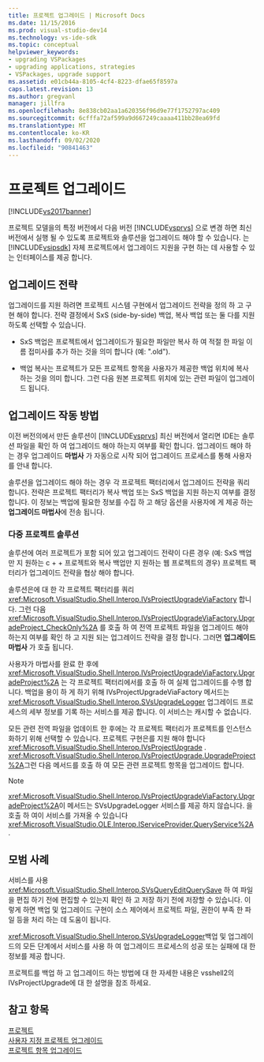 ```yaml
---
title: 프로젝트 업그레이드 | Microsoft Docs
ms.date: 11/15/2016
ms.prod: visual-studio-dev14
ms.technology: vs-ide-sdk
ms.topic: conceptual
helpviewer_keywords:
- upgrading VSPackages
- upgrading applications, strategies
- VSPackages, upgrade support
ms.assetid: e01cb44a-8105-4cf4-8223-dfae65f8597a
caps.latest.revision: 13
ms.author: gregvanl
manager: jillfra
ms.openlocfilehash: 8e838cb02aa1a620356f96d9e77f1752797ac409
ms.sourcegitcommit: 6cfffa72af599a9d667249caaaa411bb28ea69fd
ms.translationtype: MT
ms.contentlocale: ko-KR
ms.lasthandoff: 09/02/2020
ms.locfileid: "90841463"
---
```

# <a name="upgrading-projects"></a>프로젝트 업그레이드
[!INCLUDE[vs2017banner](../../includes/vs2017banner.md)]

프로젝트 모델을의 특정 버전에서 다음 버전 [!INCLUDE[vsprvs](../../includes/vsprvs-md.md)] 으로 변경 하면 최신 버전에서 실행 될 수 있도록 프로젝트와 솔루션을 업그레이드 해야 할 수 있습니다. 는 [!INCLUDE[vsipsdk](../../includes/vsipsdk-md.md)] 자체 프로젝트에서 업그레이드 지원을 구현 하는 데 사용할 수 있는 인터페이스를 제공 합니다.  
  
## <a name="upgrade-strategies"></a>업그레이드 전략  
 업그레이드를 지원 하려면 프로젝트 시스템 구현에서 업그레이드 전략을 정의 하 고 구현 해야 합니다. 전략 결정에서 SxS (side-by-side) 백업, 복사 백업 또는 둘 다를 지원 하도록 선택할 수 있습니다.  
  
- SxS 백업은 프로젝트에서 업그레이드가 필요한 파일만 복사 하 여 적절 한 파일 이름 접미사를 추가 하는 것을 의미 합니다 (예: ".old").  
  
- 백업 복사는 프로젝트가 모든 프로젝트 항목을 사용자가 제공한 백업 위치에 복사 하는 것을 의미 합니다. 그런 다음 원본 프로젝트 위치에 있는 관련 파일이 업그레이드 됩니다.  
  
## <a name="how-upgrade-works"></a>업그레이드 작동 방법  
 이전 버전의에서 만든 솔루션이 [!INCLUDE[vsprvs](../../includes/vsprvs-md.md)] 최신 버전에서 열리면 IDE는 솔루션 파일을 확인 하 여 업그레이드 해야 하는지 여부를 확인 합니다. 업그레이드 해야 하는 경우 업그레이드 **마법사** 가 자동으로 시작 되어 업그레이드 프로세스를 통해 사용자를 안내 합니다.  
  
 솔루션을 업그레이드 해야 하는 경우 각 프로젝트 팩터리에서 업그레이드 전략을 쿼리 합니다. 전략은 프로젝트 팩터리가 복사 백업 또는 SxS 백업을 지원 하는지 여부를 결정 합니다. 이 정보는 백업에 필요한 정보를 수집 하 고 해당 옵션을 사용자에 게 제공 하는 **업그레이드 마법사**에 전송 됩니다.  
  
### <a name="multi-project-solutions"></a>다중 프로젝트 솔루션  
 솔루션에 여러 프로젝트가 포함 되어 있고 업그레이드 전략이 다른 경우 (예: SxS 백업만 지 원하는 c + + 프로젝트와 복사 백업만 지 원하는 웹 프로젝트의 경우) 프로젝트 팩터리가 업그레이드 전략을 협상 해야 합니다.  
  
 솔루션은에 대 한 각 프로젝트 팩터리를 쿼리 <xref:Microsoft.VisualStudio.Shell.Interop.IVsProjectUpgradeViaFactory> 합니다. 그런 다음 <xref:Microsoft.VisualStudio.Shell.Interop.IVsProjectUpgradeViaFactory.UpgradeProject_CheckOnly%2A> 를 호출 하 여 전역 프로젝트 파일을 업그레이드 해야 하는지 여부를 확인 하 고 지원 되는 업그레이드 전략을 결정 합니다. 그러면 **업그레이드 마법사** 가 호출 됩니다.  
  
 사용자가 마법사를 완료 한 후에 <xref:Microsoft.VisualStudio.Shell.Interop.IVsProjectUpgradeViaFactory.UpgradeProject%2A> 는 각 프로젝트 팩터리에서를 호출 하 여 실제 업그레이드를 수행 합니다. 백업을 용이 하 게 하기 위해 IVsProjectUpgradeViaFactory 메서드는 <xref:Microsoft.VisualStudio.Shell.Interop.SVsUpgradeLogger> 업그레이드 프로세스의 세부 정보를 기록 하는 서비스를 제공 합니다. 이 서비스는 캐시할 수 없습니다.  
  
 모든 관련 전역 파일을 업데이트 한 후에는 각 프로젝트 팩터리가 프로젝트를 인스턴스화하기 위해 선택할 수 있습니다. 프로젝트 구현은를 지원 해야 합니다 <xref:Microsoft.VisualStudio.Shell.Interop.IVsProjectUpgrade> . <xref:Microsoft.VisualStudio.Shell.Interop.IVsProjectUpgrade.UpgradeProject%2A>그런 다음 메서드를 호출 하 여 모든 관련 프로젝트 항목을 업그레이드 합니다.  
  
> [!NOTE]
> <xref:Microsoft.VisualStudio.Shell.Interop.IVsProjectUpgradeViaFactory.UpgradeProject%2A>이 메서드는 SVsUpgradeLogger 서비스를 제공 하지 않습니다. 을 호출 하 여이 서비스를 가져올 수 있습니다 <xref:Microsoft.VisualStudio.OLE.Interop.IServiceProvider.QueryService%2A> .  
  
## <a name="best-practices"></a>모범 사례  
 서비스를 사용 <xref:Microsoft.VisualStudio.Shell.Interop.SVsQueryEditQuerySave> 하 여 파일을 편집 하기 전에 편집할 수 있는지 확인 하 고 저장 하기 전에 저장할 수 있습니다. 이렇게 하면 백업 및 업그레이드 구현이 소스 제어에서 프로젝트 파일, 권한이 부족 한 파일 등을 처리 하는 데 도움이 됩니다.  
  
 <xref:Microsoft.VisualStudio.Shell.Interop.SVsUpgradeLogger>백업 및 업그레이드의 모든 단계에서 서비스를 사용 하 여 업그레이드 프로세스의 성공 또는 실패에 대 한 정보를 제공 합니다.  
  
 프로젝트를 백업 하 고 업그레이드 하는 방법에 대 한 자세한 내용은 vsshell2의 IVsProjectUpgrade에 대 한 설명을 참조 하세요.  
  
## <a name="see-also"></a>참고 항목  
 [프로젝트](../../extensibility/internals/projects.md)   
 [사용자 지정 프로젝트 업그레이드](../../misc/upgrading-custom-projects.md)   
 [프로젝트 항목 업그레이드](../../misc/upgrading-project-items.md)
